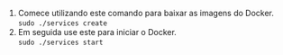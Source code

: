 1. Comece utilizando este comando para baixar as imagens do Docker.\
```sudo ./services create```
2. Em seguida use este para iniciar o Docker.\
```sudo ./services start```
